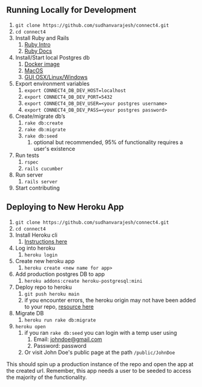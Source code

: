 ## Running Locally for Development

1. ```git clone https://github.com/sudhanvarajesh/connect4.git```
2. ```cd connect4```
3. Install Ruby and Rails
   1. [Ruby Intro](https://github.com/tamu-edu-students/hw-ruby-intro)
   2. [Ruby Docs](https://ruby-doc.org/)
4. Install/Start local Postgres db
   1. [Docker image](https://hub.docker.com/_/postgres)
   2. [MacOS](https://www.sqlshack.com/setting-up-a-postgresql-database-on-mac/)
   3. [GUI OSX/Linux/Windows](https://www.prisma.io/dataguide/postgresql/setting-up-a-local-postgresql-database)
5. Export environment variables
   1. ```export CONNECT4_DB_DEV_HOST=localhost```
   2. ```export CONNECT4_DB_DEV_PORT=5432```
   3. ```export CONNECT4_DB_DEV_USER=<your postgres username>```
   4. ```export CONNECT4_DB_DEV_PASS=<your postgres password> ```
6. Create/migrate db’s
   1. ```rake db:create```
   2. ```rake db:migrate```
   3. ```rake db:seed```
      1. optional but recommended, 95% of functionality requires a user's existence
7. Run tests
   1. ```rspec```
   2. ```rails cucumber```
8. Run server
   1. ```rails server```
9.  Start contributing

## Deploying to New Heroku App

1. ```git clone https://github.com/sudhanvarajesh/connect4.git```
2. ```cd connect4```
3. Install Heroku cli
   1. [Instructions here](https://devcenter.heroku.com/articles/heroku-cli)
4. Log into heroku
   1. ```heroku login```
5. Create new heroku app
   1. ```heroku create <new name for app>```
6. Add production postgres DB to app
   1. ```heroku addons:create heroku-postgresql:mini```
7. Deploy repo to heroku
   1. ```git push heroku main```
   2. if you encounter errors, the heroku origin may not have been added to your repo, [resource here](https://stackoverflow.com/questions/18469737/git-push-heroku-master-error-repository-not-found)
8. Migrate DB 
   1. ```heroku run rake db:migrate```
9.  ```heroku open```
    1. if you ran `rake db:seed` you can login with a temp user using
        1.  Email: johndoe@gmail.com
        2.  Password: password
    2. Or visit John Doe's public page at the path `/public/JohnDoe`

This should spin up a production instance of the repo and open the app at the created url.
Remember, this app needs a user to be seeded to access the majority of the functionality.
